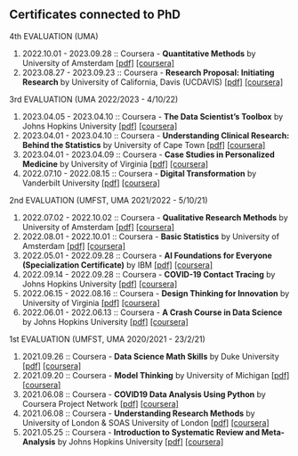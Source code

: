 ##  Certificates connected to PhD

4th EVALUATION (UMA)
1. 2022.10.01 - 2023.09.28 :: Coursera - **Quantitative Methods** by University of Amsterdam [[pdf]](/certificates/Coursera_SUQ9QMMZ9EAX.pdf) [[coursera]](https://www.coursera.org/account/accomplishments/verify/SUQ9QMMZ9EAX)
1. 2023.08.27 - 2023.09.23 :: Coursera - **Research Proposal: Initiating Research** by University of California, Davis (UCDAVIS) [[pdf]](/certificates/Coursera_LVASMXWKQPT5.pdf) [[coursera]](https://www.coursera.org/account/accomplishments/verify/LVASMXWKQPT5)

3rd EVALUATION (UMA 2022/2023 - 4/10/22)
1. 2023.04.05 - 2023.04.10 :: Coursera - **The Data Scientist’s Toolbox** by Johns Hopkins University [[pdf]](/certificates/Coursera_2023_The_Data_Scientist_Toolbox_ZD8VSEKXQZMS.pdf) [[coursera]](https://www.coursera.org/account/accomplishments/verify/ZD8VSEKXQZMS)
1. 2023.04.01 - 2023.04.10 :: Coursera - **Understanding Clinical Research: Behind the Statistics** by University of Cape Town [[pdf]](/certificates/Coursera_2023_Understanding_Clinical_Research_Behind_the_Statistics_8TGV97BM7KP7.pdf) [[coursera]](https://www.coursera.org/account/accomplishments/verify/8TGV97BM7KP7)
1. 2023.04.01 - 2023.04.09 :: Coursera - **Case Studies in Personalized Medicine** by University of Virginia [[pdf]](/certificates/Coursera_2023_Case_Studies_in_Personalized_Medicine_SN2X64SS6CRN.pdf) [[coursera]](https://www.coursera.org/account/accomplishments/verify/SN2X64SS6CRN)
1. 2022.07.10 - 2022.08.15 :: Coursera - **Digital Transformation** by Vanderbilt University [[pdf]](/certificates/Coursera_2022_Digital_Transformation_5VEFEF8Y5MQU.pdf) [[coursera]](https://www.coursera.org/account/accomplishments/verify/5VEFEF8Y5MQU)


2nd EVALUATION (UMFST, UMA 2021/2022 - 5/10/21)

1. 2022.07.02 - 2022.10.02 :: Coursera - **Qualitative Research Methods** by University of Amsterdam [[pdf]](/certificates/Coursera_2022_Qualitative_Research_Methods_7V8M7J6J3TRR.pdf) [[coursera]](https://www.coursera.org/account/accomplishments/verify/7V8M7J6J3TRR)
1. 2022.08.01 - 2022.10.01 :: Coursera - **Basic Statistics** by University of Amsterdam [[pdf]](/certificates/Coursera_2022_Basic_Statistics_JTHFJU6BY4EM.pdf) [[coursera]](https://www.coursera.org/account/accomplishments/verify/JTHFJU6BY4EM)
1. 2022.05.01 - 2022.09.28 :: Coursera - **AI Foundations for Everyone (Specialization Certificate)** by IBM [[pdf]](/certificates/Coursera_2022_AI_Foundations_for_Everyone_2Q9XZ6EEUVNR.pdf) [[coursera]](https://www.coursera.org/account/accomplishments/specialization/2Q9XZ6EEUVNR)
1. 2022.09.14 - 2022.09.28 :: Coursera - **COVID-19 Contact Tracing** by Johns Hopkins University [[pdf]](/certificates/Coursera_2022_COVID-19_Contact_Tracing_BHHLUTZEDFMP.pdf) [[coursera]](https://www.coursera.org/account/accomplishments/verify/BHHLUTZEDFMP)
1. 2022.06.15 - 2022.08.16 :: Coursera - **Design Thinking for Innovation** by University of Virginia [[pdf]](/certificates/Coursera_2022_Design_Thinking_for_Innovation_D2D4NEZ994AS.pdf) [[coursera]](https://www.coursera.org/account/accomplishments/verify/D2D4NEZ994AS)
1. 2022.06.01 - 2022.06.13 :: Coursera - **A Crash Course in Data Science** by Johns Hopkins University [[pdf]](/certificates/Coursera_2022_Crash_Course_in_Data-Science_JYGR5JUKEA4M.pdf) [[coursera]](https://www.coursera.org/account/accomplishments/verify/JYGR5JUKEA4M)

1st EVALUATION (UMFST, UMA 2020/2021 - 23/2/21)

1. 2021.09.26 :: Coursera - **Data Science Math Skills** by Duke University [[pdf]](/certificates/Coursera_2021_Data_Science_Math_Skills_ZHMPNUULB3ZZ.pdf) [[coursera]](https://www.coursera.org/account/accomplishments/verify/ZHMPNUULB3ZZ)
1. 2021.09.20 :: Coursera - **Model Thinking** by University of Michigan [[pdf]](/certificates/Coursera_2021_Model_Thinking_82Z5AVGFJJBG.pdf) [[coursera]](https://www.coursera.org/account/accomplishments/verify/82Z5AVGFJJBG)
1. 2021.06.08 :: Coursera - **COVID19 Data Analysis Using Python** by Coursera Project Network [[pdf]](/certificates/Coursera_2021_COVID19_Data_Analysis_Using_Python_N3EDFV4HJFCT.pdf) [[coursera]](https://www.coursera.org/account/accomplishments/verify/N3EDFV4HJFCT)
1. 2021.06.08 :: Coursera - **Understanding Research Methods** by University of London & SOAS University of London [[pdf]](/certificates/Coursera_2021_Understanding_Research_Methods_P59MZUUDAAYZ.pdf) [[coursera]](https://www.coursera.org/account/accomplishments/verify/P59MZUUDAAYZ)
1. 2021.05.25 :: Coursera - **Introduction to Systematic Review and Meta-Analysis** by Johns Hopkins University [[pdf]](/certificates/Coursera_2021_SystematicReview_Meta-Analysis_DKNUCDD8H9EK.pdf) [[coursera]](https://www.coursera.org/account/accomplishments/verify/DKNUCDD8H9EK)

